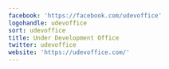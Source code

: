 ```yaml
---
facebook: 'https://facebook.com/udevoffice'
logohandle: udevoffice
sort: udevoffice
title: Under Development Office
twitter: udevoffice
website: 'https://udevoffice.com/'
---
```

